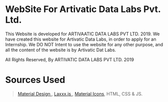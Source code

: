 # WebSite For Artivatic Data Labs Pvt. Ltd.
This Website is developed for ARTIVAATIC DATA LABS PVT LTD. 2019.
We have created this website for Artivatic Data Labs, in order to apply for an Internship. We DO NOT Intent to use the website for any other purpose, and all the content of the website is by Artivatic Dat Labs.

All Rights Reserved, By ARTIVATIC DATA LABS PVT LTD. 2019

# Sources Used
>  <a href="https://www.material.io"> Material Design </a>, 
>  <a href="https://github.com/alexfoxy/laxxx"> Laxxx.js </a>, 
>  <a href="https://fonts.googleapis.com/icon?family=Material+Icons">Material Icons</a>, 
>  HTML, CSS &amp; JS.
